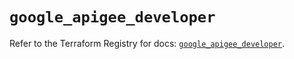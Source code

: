 # `google_apigee_developer`

Refer to the Terraform Registry for docs: [`google_apigee_developer`](https://registry.terraform.io/providers/hashicorp/google/6.50.0/docs/resources/apigee_developer).
